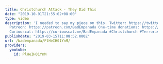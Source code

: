 ```yaml
---
title: Christchurch Attack - They Did This
date: "2019-10-01T21:55:02+08:00"
type: video
description: 'I needed to say my piece on this. Twitter: https://twitter.com/BadEmpanada
  Patreon: https://patreon.com/BadEmpanada One-time donations: https://ko-fi.com/badempanada
  Curiouscat: https://curiouscat.me/BadEmpanada #Christchurch #Terrorism #Fascism'
publishdate: "2019-03-15T11:08:52.000Z"
url: /badempanada/PlHeIH01YnM/
providers:
  youtube:
    id: PlHeIH01YnM
---
```

